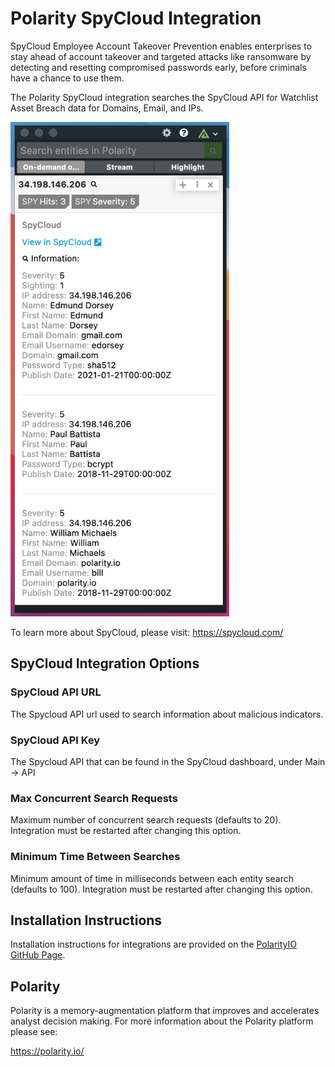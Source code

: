 # Polarity SpyCloud Integration

SpyCloud Employee Account Takeover Prevention enables enterprises to stay ahead of account takeover and targeted attacks like ransomware by detecting and resetting compromised passwords early, before criminals have a chance to use them.

The Polarity SpyCloud integration searches the SpyCloud API for Watchlist Asset Breach data for Domains, Email, and IPs.

<img width="350" alt="Integration Example" src="./assets/spycloud.png">

To learn more about SpyCloud, please visit: https://spycloud.com/

## SpyCloud Integration Options

### SpyCloud API URL

The Spycloud API url used to search information about malicious indicators.

### SpyCloud API Key

The Spycloud API that can be found in the SpyCloud dashboard, under Main -> API

### Max Concurrent Search Requests

Maximum number of concurrent search requests (defaults to 20). Integration must be restarted after changing this option.

### Minimum Time Between Searches

Minimum amount of time in milliseconds between each entity search (defaults to 100). Integration must be restarted after changing this option.


## Installation Instructions

Installation instructions for integrations are provided on the [PolarityIO GitHub Page](https://polarityio.github.io/).

## Polarity

Polarity is a memory-augmentation platform that improves and accelerates analyst decision making. For more information about the Polarity platform please see:

https://polarity.io/


